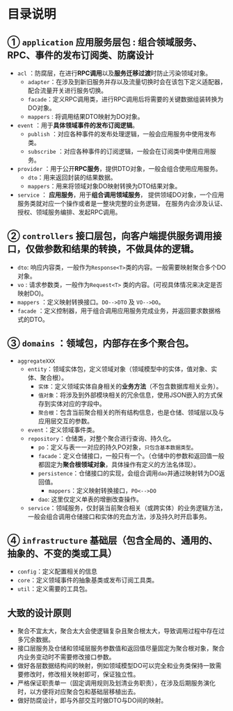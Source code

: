 # 目录说明
## ① `application` 应用服务层包 : 组合领域服务、RPC、事件的发布订阅类、防腐设计
- `acl` ：防腐层，在进行**RPC调用**以及**服务迁移过渡**时防止污染领域对象。
  - `adapter`：在涉及到新旧服务并存以及流量切换时会在该包下定义适配器，配合流量开关进行服务切换。
  - `facade`：定义RPC调用类，进行RPC调用后将需要的关键数据组装转换为DO对象。
  - `mappers` : 将调用结果DTO映射为DO对象。
- `event` ：用于**具体领域事件的发布订阅逻辑**。
  - `publish` ：对应各种事件的发布处理逻辑，一般会应用服务中使用发布类。
  - `subscribe` ：对应各种事件的订阅逻辑，一般会在订阅类中使用应用服务。
- `provider` ：用于公开**RPC服务**，提供DTO对象，一般会组合使用应用服务。
  - `dto`：用来返回封装的结果数据。
  - `mappers`：用来将领域对象DO映射转换为DTO结果对象。
- `service` ： **应用服务**，用于**组合调用领域服务**， 提供领域DO对象，一个应用服务类就对应一个操作或者是一整块完整的业务逻辑， 在服务内会涉及认证、授权、领域服务编排、发起RPC调用。

## ② `controllers` 接口层包，向客户端提供服务调用接口，仅做参数和结果的转换，不做具体的逻辑。
- `dto`: 响应内容类，一般作为`Response<T>`类的内容。一般需要映射聚合多个DO对象。
- `vo` : 请求参数类，一般作为`Request<T>` 类的内容。(可视具体情况来决定是否映射DO)。
- `mappers` ：定义映射转换接口。`DO-->DTO` 及 `VO-->DO`。 
- `facade` ：定义控制器，用于组合调用应用服务完成业务，并返回要求数据格式的DTO。

## ③ `domains` ：领域包，内部存在多个聚合包。
- `aggregateXXX`
  - `entity`：领域实体包，定义领域对象（领域模型中的实体，值对象、实体、聚合根）。
    - `实体`：定义领域实体自身相关的**业务方法**（不包含数据库相关业务）。
    - `值对象`：将涉及到外部模块相关的冗余信息，使用JSON嵌入的方式保存到实体对应的字段中。
    - `聚合根`：包含当前聚合相关的所有结构信息，也是仓储、领域层以及与应用层交互的参数。
  - `event`：定义领域事件类。
  - `repository`：仓储类，对整个聚合进行查询、持久化。
    - `po`：定义与表一一对应的持久PO对象，`只包含基本数据类型`。
    - `facade`：定义仓储接口，一般只有一个。（仓储中的参数和返回值一般都固定为**聚合根领域对象**，具体操作有定义的方法名体现）。
    - `persistence`：仓储接口的实现，会组合调用`dao`并通过映射转为DO返回值。
      - `mappers`：定义映射转换接口，`PO<-->DO`
    - `dao`: 这里仅定义单表的增删改查操作。
  - `service`：领域服务，仅封装当前聚合相关（或跨实体）的业务逻辑方法，一般会组合调用仓储接口和实体的充血方法，涉及持久时开启事务。

## ④ `infrastructure` 基础层（包含全局的、通用的、抽象的、不变的类或工具）
- `config`：定义配置相关的信息
- `core`：定义领域事件的抽象基类或发布订阅工具类。
- `util`：定义需要的工具包。

## 大致的设计原则
- 聚合不宜太大，聚合太大会使逻辑复杂且聚合根太大，导致调用过程中存在过多冗余数据。
- 接口层服务及仓储和领域层服务参数值和返回值尽量固定为聚合根对象，聚合内业务变动时不需要修改接口参数。
- 做好各层数据结构间的映射，例如领域模型DO可以完全和业务类保持一致需要修改时，修改相关映射即可，保证独立性。
- 严格保证职责单一（固定调用规则及划清业务职责），在涉及后期服务演化时，以方便将对应聚合包和基础层移植出去。
- 做好防腐设计，即与外部交互时做DTO与DO间的映射。
